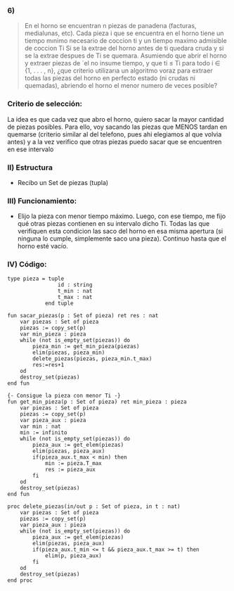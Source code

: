 
### 6) 
> En el horno se encuentran n piezas de panaderıa 
(facturas, medialunas, etc). Cada pieza i que se encuentra
en el horno tiene un tiempo mınimo necesario de coccion ti 
y un tiempo maximo admisible de coccion Ti
Si se la extrae del horno antes de ti quedara cruda 
y si se la extrae despues de Ti se quemara.
Asumiendo que abrir el horno y extraer piezas de ´el no insume tiempo, 
y que ti ≤ Ti para todo i ∈
{1, . . . , n}, ¿que criterio utilizarıa un algoritmo voraz 
para extraer todas las piezas del horno en perfecto estado (ni crudas ni quemadas), 
abriendo el horno el menor numero de veces posible?

### Criterio de selección: 
La idea es que cada vez que abro el horno, quiero sacar la mayor cantidad de piezas posibles. Para ello, voy sacando las piezas que MENOS tardan en quemarse (criterio similar al del telefono, pues ahi elegiamos al que volvia antes) y a la vez verifico que otras piezas puedo sacar que se encuentren en ese intervalo

### II) Estructura
- Recibo un Set de piezas (tupla)

### III) Funcionamiento: 
- Elijo la pieza con menor tiempo máximo. Luego, con ese tiempo, me fijo qué otras piezas contienen en su intervalo dicho Ti. Todas las que verifiquen esta condicion las saco del horno en esa misma apertura (si ninguna lo cumple, simplemente saco una pieza). Continuo hasta que el horno esté vacío.

### IV) Código:

~~~
type pieza = tuple 
                id : string
                t_min : nat
                t_max : nat
            end tuple

fun sacar_piezas(p : Set of pieza) ret res : nat 
    var piezas : Set of pieza 
    piezas := copy_set(p)
    var min_pieza : pieza
    while (not is_empty_set(piezas)) do 
        pieza_min := get_min_pieza(piezas)
        elim(piezas, pieza_min)
        delete_piezas(piezas, pieza_min.t_max)
        res:=res+1
    od 
    destroy_set(piezas)
end fun

{- Consigue la pieza con menor Ti -}
fun get_min_pieza(p : Set of pieza) ret min_pieza : pieza
    var piezas : Set of pieza
    piezas := copy_set(p)
    var pieza_aux : pieza
    var min : nat
    min := infinito
    while (not is_empty_set(piezas)) do 
        pieza_aux := get_elem(piezas)
        elim(piezas, pieza_aux)
        if(pieza_aux.t_max < min) then 
            min := pieza.T_max
            res := pieza_aux
        fi 
    od
    destroy_set(piezas)  
end fun

proc delete_piezas(in/out p : Set of pieza, in t : nat) 
    var piezas : Set of pieza
    piezas := copy_set(p)
    var pieza_aux : pieza
    while (not is_empty_set(piezas)) do 
        pieza_aux := get_elem(piezas)
        elim(piezas, pieza_aux)
        if(pieza_aux.t_min <= t && pieza_aux.t_max >= t) then
            elim(p, pieza_aux)
        fi 
    od
    destroy_set(piezas)
end proc 
~~~

